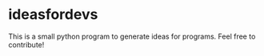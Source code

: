 # ideasfordevs
This is a small python program to generate ideas for programs. Feel free to contribute!
